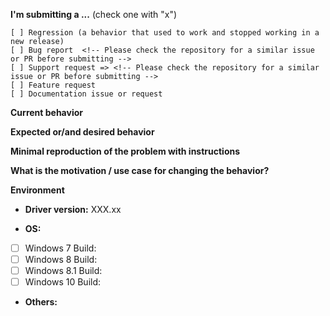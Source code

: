 <!--
* Do not request new drivers and/or new runtimes or .inf files via the GitHub issue ticket system, it will result in a permanent project ban!
* Do not abuse the GitHub ticket system for common questions

ISSUES MISSING IMPORTANT INFORMATION MAY BE CLOSED WITHOUT INVESTIGATION.
-->

**I'm submitting a ...**  (check one with "x")
```
[ ] Regression (a behavior that used to work and stopped working in a new release)
[ ] Bug report  <!-- Please check the repository for a similar issue or PR before submitting -->
[ ] Support request => <!-- Please check the repository for a similar issue or PR before submitting -->
[ ] Feature request
[ ] Documentation issue or request
```

**Current behavior**
<!-- Describe how the issue manifests. -->

**Expected or/and desired behavior**
<!-- Describe what the desired behavior would be. -->

**Minimal reproduction of the problem with instructions**
<!--
For bug reports please provide the *STEPS TO REPRODUCE AS DETAILED AS POSSIBLE* and (optional) a *MINIMAL DEMO* of the problem via https://plnkr.co. -->

**What is the motivation / use case for changing the behavior?**
<!-- Describe the motivation or the concrete use case. -->

**Environment**
* **Driver version:** XXX.xx
<!-- Check whether this is still an issue in the most recent Driver version -->

* **OS:**
<!-- Check via cmd "winver" which version + build you use. -->
- [ ] Windows 7 Build:
- [ ] Windows 8 Build:
- [ ] Windows 8.1 Build:
- [ ] Windows 10 Build:

* **Others:**
<!-- Anything else relevant?  Telemetry, utilities used, etc. ... -->
